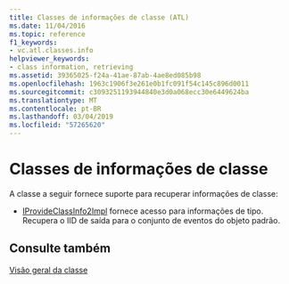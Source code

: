 ```yaml
---
title: Classes de informações de classe (ATL)
ms.date: 11/04/2016
ms.topic: reference
f1_keywords:
- vc.atl.classes.info
helpviewer_keywords:
- class information, retrieving
ms.assetid: 39365025-f24a-41ae-87ab-4ae8ed085b98
ms.openlocfilehash: 1963c1906f3e261e0b1fc091f54c145c896d0011
ms.sourcegitcommit: c3093251193944840e3d0a068ecc30e6449624ba
ms.translationtype: MT
ms.contentlocale: pt-BR
ms.lasthandoff: 03/04/2019
ms.locfileid: "57265620"
---
```

# <a name="class-information-classes"></a>Classes de informações de classe

A classe a seguir fornece suporte para recuperar informações de classe:

- [IProvideClassInfo2Impl](../atl/reference/iprovideclassinfo2impl-class.md) fornece acesso para informações de tipo. Recupera o IID de saída para o conjunto de eventos do objeto padrão.

## <a name="see-also"></a>Consulte também

[Visão geral da classe](../atl/atl-class-overview.md)
